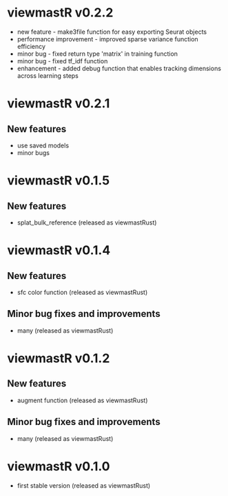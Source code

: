 # viewmastR v0.2.2

* new feature - make3file function for easy exporting Seurat objects
* performance improvement - improved sparse variance function efficiency
* minor bug - fixed return type 'matrix' in training function
* minor bug - fixed tf_idf function
* enhancement - added debug function that enables tracking dimensions across learning steps

# viewmastR v0.2.1

## New features

* use saved models 
* minor bugs

# viewmastR v0.1.5

## New features

* splat_bulk_reference  (released as viewmastRust)

# viewmastR v0.1.4

## New features

* sfc color function  (released as viewmastRust)

## Minor bug fixes and improvements

* many  (released as viewmastRust)

# viewmastR v0.1.2

## New features

* augment function  (released as viewmastRust)

## Minor bug fixes and improvements

* many  (released as viewmastRust)

# viewmastR v0.1.0

* first stable version (released as viewmastRust)
